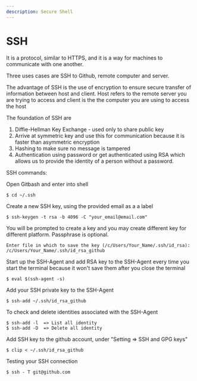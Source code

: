 ```yaml
---
description: Secure Shell
---
```


# SSH

It is a protocol, similar to HTTPS, and it is a way for machines to communicate with one another. 

Three uses cases are SSH to Github, remote computer and server. 

The advantage of SSH is the use of encryption to ensure secure transfer of information between host and client. Host refers to the remote server you are trying to access and client is the the computer you are using to access the host

The foundation of SSH are

1. Diffie-Hellman Key Exchange - used only to share public key
2. Arrive at symmetric key and use this for communication because it is faster than asymmetric encryption
3. Hashing to make sure no message is tampered
4. Authentication using password or get authenticated using RSA which allows us to provide the identity of a person without a password.

SSH commands:

Open Gitbash and enter into shell

```
$ cd ~/.ssh
```

Create a new SSH key, using the provided email as a a label

```
$ ssh-keygen -t rsa -b 4096 -C "your_email@email.com"
```

You will be prompted to create a key and you may create different key for different platform. Passphrase is optional.

```
Enter file in which to save the key (/c/Users/Your_Name/.ssh/id_rsa):
/c/Users/Your_Name/.ssh/id_rsa_github
```

Start up the SSH-Agent and add RSA key to the SSH-Agent every time you start the terminal because it won't save them after you close the terminal

```
$ eval $(ssh-agent -s)
```

Add your SSH private key to the SSH-Agent

```
$ ssh-add ~/.ssh/id_rsa_github
```

To check and delete identities associated with the SSH-Agent

```
$ ssh-add -l  => List all identity
$ ssh-add -D  => Delete all identity
```

Add SSH key to the github account, under "Setting =&gt; SSH and GPG keys"

```
$ clip < ~/.ssh/id_rsa_github
```

Testing your SSH connection

```
$ ssh - T git@github.com
```



